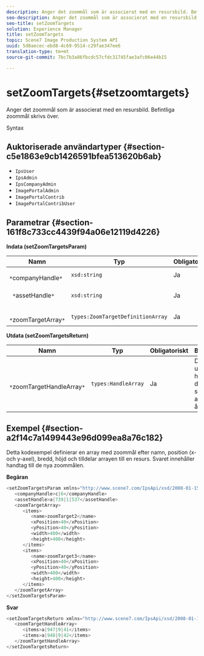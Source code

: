 ```yaml
---
description: Anger det zoommål som är associerat med en resursbild. Befintliga zoommål skrivs över.
seo-description: Anger det zoommål som är associerat med en resursbild. Befintliga zoommål skrivs över.
seo-title: setZoomTargets
solution: Experience Manager
title: setZoomTargets
topic: Scene7 Image Production System API
uuid: 5d0aecec-ebd8-4c69-9514-c29fae347ee6
translation-type: tm+mt
source-git-commit: 7bc7b3a86fbcdc57cfdc31745fae3afc06e44b15

---
```



# setZoomTargets{#setzoomtargets}

Anger det zoommål som är associerat med en resursbild. Befintliga zoommål skrivs över.

Syntax

## Auktoriserade användartyper {#section-c5e1863e9cb1426591bfea513620b6ab}

* `IpsUser`
* `IpsAdmin`
* `IpsCompanyAdmin`
* `ImagePortalAdmin`
* `ImagePortalContrib`
* `ImagePortalContribUser`

## Parametrar {#section-161f8c733cc4439f94a06e12119d4226}

**Indata (setZoomTargetsParam)**

| Namn | Typ | Obligatoriskt | Beskrivning |
|---|---|---|---|
| ` *`companyHandle`*` | `xsd:string` | Ja | Företagshandtag. |
| ` *`assetHandle`*` | `xsd:string` | Ja | Tillgång till det zoommål som du vill ange. |
| ` *`zoomTargetArray`*` | `types:ZoomTargetDefinitionArray` | Ja | Matris med zoommåldefinitioner. |

**Utdata (setZoomTargetsReturn)**

| Namn | Typ | Obligatoriskt | Beskrivning |
|---|---|---|---|
| ` *`zoomTargetHandleArray`*` | `types:HandleArray` | Ja | Den uppsättning handtag för de zoommål som skapas av den här åtgärden. |

## Exempel {#section-a2f14c7a1499443e96d099ea8a76c182}

Detta kodexempel definierar en array med zoommål efter namn, position (x- och y-axel), bredd, höjd och tilldelar arrayen till en resurs. Svaret innehåller handtag till de nya zoommålen.

**Begäran**

```java
<setZoomTargetsParam xmlns="http://www.scene7.com/IpsApi/xsd/2008-01-15">
   <companyHandle>c|6</companyHandle>
   <assetHandle>a|739|1|537</assetHandle>
   <zoomTargetArray>
      <items>
         <name>zoomTarget2</name>
         <xPosition>40</xPosition>
         <yPosition>40</yPosition>
         <width>400</width>
         <height>400</height>
      </items>
      <items>
         <name>zoomTarget3</name>
         <xPosition>40</xPosition>
         <yPosition>40</yPosition>
         <width>400</width>
         <height>400</height>
      </items>
   </zoomTargetArray>
</setZoomTargetsParam>
```

**Svar**

```java
<setZoomTargetsReturn xmlns="http://www.scene7.com/IpsApi/xsd/2008-01-15">
   <zoomTargetHandleArray>
      <items>a|947|9|41</items>
      <items>a|948|9|42</items>
   </zoomTargetHandleArray>
</setZoomTargetsReturn>
```

